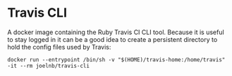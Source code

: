 # Travis CLI

A docker image containing the Ruby Travis CI CLI tool. Because it is useful to stay logged in it can be a good idea to create a persistent directory to hold the config files used by Travis:

```
docker run --entrypoint /bin/sh -v "$(HOME)/travis-home:/home/travis" -it --rm joelnb/travis-cli
```
